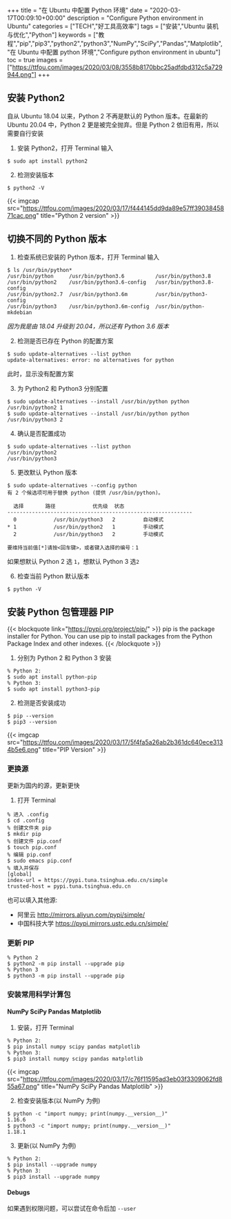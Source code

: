 +++
title = "在 Ubuntu 中配置 Python 环境"
date = "2020-03-17T00:09:10+00:00"
description = "Configure Python environment in Ubuntu"
categories = ["TECH","好工具高效率"]
tags = ["安装","Ubuntu 装机与优化","Python"]
keywords = ["教程","pip","pip3","python2","python3","NumPy","SciPy","Pandas","Matplotlib","在 Ubuntu 中配置 python 环境","Configure python environment in ubuntu"]
toc = true
images = ["https://ttfou.com/images/2020/03/08/3558b8170bbc25adfdbd312c5a729944.png"]
+++

## 安装 Python2

自从 Ubuntu 18.04 以来，Python 2 不再是默认的 Python 版本。在最新的 Ubuntu 20.04 中，Python 2 更是被完全抛弃。但是 Python 2 依旧有用，所以需要自行安装

1. 安装 Python2，打开 Terminal 输入

```shell
$ sudo apt install python2
```

2. 检测安装版本

```shell
$ python2 -V
```

{{< imgcap src="https://ttfou.com/images/2020/03/17/f444145dd9da89e57ff3903845871cac.png" title="Python 2 version" >}}

## 切换不同的 Python 版本

1. 检查系统已安装的 Python 版本，打开 Terminal 输入

```shell
$ ls /usr/bin/python*
/usr/bin/python     /usr/bin/python3.6          /usr/bin/python3.8
/usr/bin/python2    /usr/bin/python3.6-config   /usr/bin/python3.8-config
/usr/bin/python2.7  /usr/bin/python3.6m         /usr/bin/python3-config
/usr/bin/python3    /usr/bin/python3.6m-config  /usr/bin/python-mkdebian
```
*因为我是由 18.04 升级到 20.04，所以还有 Python 3.6 版本*

2. 检测是否已存在 Python 的配置方案
```shell
$ sudo update-alternatives --list python
update-alternatives: error: no alternatives for python
```
此时，显示没有配置方案

3. 为 Python2 和 Python3 分别配置
```shell
$ sudo update-alternatives --install /usr/bin/python python /usr/bin/python2 1
$ sudo update-alternatives --install /usr/bin/python python /usr/bin/python3 2
```

4. 确认是否配置成功
```shell
$ sudo update-alternatives --list python
/usr/bin/python2
/usr/bin/python3
```

5. 更改默认 Python 版本
```shell
$ sudo update-alternatives --config python
有 2 个候选项可用于替换 python (提供 /usr/bin/python)。

  选择       路径            优先级  状态
------------------------------------------------------------
  0            /usr/bin/python3   2         自动模式
* 1            /usr/bin/python2   1         手动模式
  2            /usr/bin/python3   2         手动模式

要维持当前值[*]请按<回车键>，或者键入选择的编号：1
```
如果想默认 Python 2 选 `1`，想默认 Python 3 选`2`

6. 检查当前 Python 默认版本
```
$ python -V
```

## 安装 Python 包管理器 PIP

{{< blockquote link="https://pypi.org/project/pip/" >}}
pip is the package installer for Python. You can use pip to install packages from the Python Package Index and other indexes.
{{< /blockquote >}}

1. 分别为 Python 2 和 Python 3 安装
```shell
% Python 2:
$ sudo apt install python-pip
% Python 3:
$ sudo apt install python3-pip
```

2. 检测是否安装成功
```shell
$ pip --version
$ pip3 --version
```

{{< imgcap src="https://ttfou.com/images/2020/03/17/5f4fa5a26ab2b361dc640ece3134b5e6.png" title="PIP Version" >}}

### 更换源

更新为国内的源，更新更快

1. 打开 Terminal
```shell
% 进入 .config
$ cd .config
% 创建文件夹 pip
$ mkdir pip
% 创建文件 pip.conf
$ touch pip.conf
% 编辑 pip.conf
$ sudo emacs pip.conf
% 填入并保存
[global]
index-url = https://pypi.tuna.tsinghua.edu.cn/simple
trusted-host = pypi.tuna.tsinghua.edu.cn
```
也可以填入其他源:
- 阿里云 http://mirrors.aliyun.com/pypi/simple/
- 中国科技大学 https://pypi.mirrors.ustc.edu.cn/simple/

### 更新 PIP

```shell
% Python 2
$ python2 -m pip install --upgrade pip
% Python 3
$ python3 -m pip install --upgrade pip
```

### 安装常用科学计算包

#### NumPy SciPy Pandas Matplotlib

1. 安装，打开 Terminal
```shell
% Python 2:
$ pip install numpy scipy pandas matplotlib
% Python 3:
$ pip3 install numpy scipy pandas matplotlib
```

{{< imgcap src="https://ttfou.com/images/2020/03/17/c76f11595ad3eb03f3309062fd855a67.png" title="NumPy SciPy Pandas Matplotlib" >}}

2. 检查安装版本(以 NumPy 为例)
```shell
$ python -c "import numpy; print(numpy.__version__)"
1.16.6
$ python3 -c "import numpy; print(numpy.__version__)"
1.18.1
```

3. 更新(以 NumPy 为例)
```shell
% Python 2:
$ pip install --upgrade numpy
% Python 3:
$ pip3 install --upgrade numpy
```

#### Debugs

如果遇到权限问题，可以尝试在命令后加 `--user`
